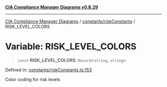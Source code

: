 [**CIA Compliance Manager Diagrams v0.8.29**](../../../README.md)

***

[CIA Compliance Manager Diagrams](../../../modules.md) / [constants/riskConstants](../README.md) / RISK\_LEVEL\_COLORS

# Variable: RISK\_LEVEL\_COLORS

> `const` **RISK\_LEVEL\_COLORS**: `Record`\<`string`, `string`\>

Defined in: [constants/riskConstants.ts:153](https://github.com/Hack23/cia-compliance-manager/blob/5836b4c74e2010cd05eca63c0016fd711c628ec9/src/constants/riskConstants.ts#L153)

Color coding for risk levels
